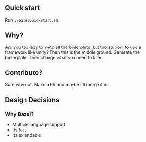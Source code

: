 ## Quick start
Run `./bazelQuickStart.sh`

## Why?
Are you too lazy to write all the boilerplate, but too stuborn to use a framework like unity? Then this is the middle ground. Generate the boilerplate. Then change what you need to later.

## Contribute?
Sure why not. Make a PR and maybe I'll merge it in.


## Design Decisions
### Why Bazel?
- Multiple language support
- Its fast
- Its extendable
